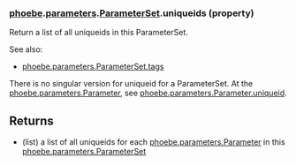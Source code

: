 ### [phoebe](phoebe.md).[parameters](phoebe.parameters.md).[ParameterSet](phoebe.parameters.ParameterSet.md).uniqueids (property)




Return a list of all uniqueids in this ParameterSet.

See also:
* [phoebe.parameters.ParameterSet.tags](phoebe.parameters.ParameterSet.tags.md)

There is no singular version for uniqueid for a ParameterSet.  At the
[phoebe.parameters.Parameter](phoebe.parameters.Parameter.md), see [phoebe.parameters.Parameter.uniqueid](phoebe.parameters.Parameter.uniqueid.md).

Returns
--------
* (list) a list of all uniqueids for each [phoebe.parameters.Parameter](phoebe.parameters.Parameter.md)
    in this [phoebe.parameters.ParameterSet](phoebe.parameters.ParameterSet.md)

